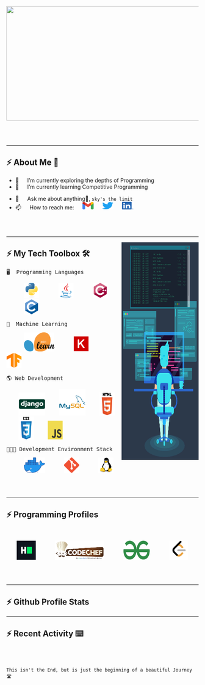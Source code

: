 <p align="center">
  <img src="./assets/gif/header.gif" height=300 width=700>
</p>
<br><br>


---


<!-- About me Section -->
## :zap: About Me 👋

- 🔭 &emsp; I’m currently exploring the depths of Programming
- 🌱 &emsp; I’m currently learning Competitive Programming
<!--- 👯 I’m looking to collaborate on ...-->
- 💬 &emsp; Ask me about anything🤫, `sky's the limit`
- 📫 &emsp; How to reach me: 
&emsp;
[<img src="./assets/img/gmail-logo.png" width="30" height="20" alt="gmail" />](mailto:aadhityas@gmail.com) 
&emsp;
[<img src="./assets/img/twitter-logo.png" width="30" height="20" alt="twitter" />](https://twitter.com/swaranesh)
&emsp;
[<img src="./assets/img/linkedin-logo.png" width="30" height="20" alt="linkedin" />](https://www.linkedin.com/in/aadhityasw/)

<br><br>


---
<img src="./assets/img/programmer.jpg" align="right" width="40%" height="570">


## :zap: My Tech Toolbox 🛠


<p align="left" width="50%">
  
  <pre>🖥  Programming Languages </pre>
  &emsp;&emsp;&emsp;
  <code><img src="./assets/img/python-original.svg" alt="python" width="40" height="40"/></code>
  &emsp;&emsp;&emsp;
  <code><img src="./assets/img/java-original.svg" alt="java" width="40" height="40"/></code>
  &emsp;&emsp;&emsp;
  <code><img src="./assets/img/cplusplus-original.svg" alt="cpp" width="40" height="40"/></code>
  &emsp;&emsp;&emsp;
  <code><img src="./assets/img/c-original.svg" alt="c" width="40" height="40"/></code> 

  <pre>🚀  Machine Learning </pre>
  &emsp;&emsp;&emsp;
  <code><img src="./assets/img/sklearn.png" alt="sk-learn" width="80" height="50"/></code>
  &emsp;&emsp;&emsp;
  <code><img src="./assets/img/keras.png" alt="keras" width="40" height="40"/></code>
  &emsp;&emsp;&emsp;
  <code><img src="./assets/img/tensorflow.png" alt="tensorflow" width="40" height="40"/></code>

  <pre>🌎 Web Development </pre>
  &emsp;&emsp;
  <code><img src="./assets/img/django-original.svg" alt="django" width="70" height="60"/></code>
  &emsp;&emsp;
  <code><img src="./assets/img/mysql-original-wordmark.svg" alt="mysql" width="70" height="70"/></code> 
  &emsp;&emsp;
  <code><img src="./assets/img/html5-original-wordmark.svg" alt="html" width="40" height="60"/></code>
  &emsp;&emsp;
  <code><img src="./assets/img/css3-original-wordmark.svg" alt="css" width="40" height="60"/></code>
  &emsp;&emsp;
  <code><img src="./assets/img/javascript-original.svg" alt="css" width="40" height="50"/></code> 
  
  <pre>👨🏻‍💻 Development Environment Stack </pre>
  &emsp;&emsp;&emsp;
  <code><a href="https://hub.docker.com/u/aadhityasw"><img src="./assets/img/docker.png" alt="docker" width="55" height="40"/></a></code>
  &emsp;&emsp;&emsp;
  <code><img src="./assets/img/git.png" alt="git" width="40" height="40"/></code>
  &emsp;&emsp;&emsp;
  <code><img src="./assets/img/linux.svg" alt="linux" width="40" height="40"/></code>

<br><br>


---


## :zap: Programming Profiles
<br>

<p align="center">
  <a href="https://www.hackerrank.com/aadhityasw"><img src="./assets/img/hackerrank-logo.png" width="50" height="50" alt="hackerrank" /></a>
  &emsp;&emsp;&emsp;
  <a href="https://www.codechef.com/users/aadhityas"><img src="./assets/img/codechef-logo.png" width="130" height="50" alt="codechef" /></a>
  &emsp;&emsp;&emsp;
  <a href="https://auth.geeksforgeeks.org/user/kabsuki/practice/"><img src="./assets/img/geeksforgeeks-logo.png" width="70" height="50" alt="geeksforgeeks" /></a>
  &emsp;&emsp;&emsp;
  <a href="https://leetcode.com/aadhityasw/"><img src="./assets/img/leetcode-logo.png" width="50" height="50" alt="leetcode" /></a>
  <!-- Add Github, kaggle, docker -->
</p>
<br><br>


---


## :zap: Github Profile Stats


---


## :zap: Recent Activity ⌨️

<!--START_SECTION:activity-->

<!--END_SECTION:activity-->


<br><br>

` This isn't the End, but is just the beginning of a beautiful Journey 🛣  `

